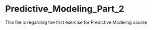 # Predictive_Modeling_Part_2

This file is regarding the first exercise for Predictive Modeling course
